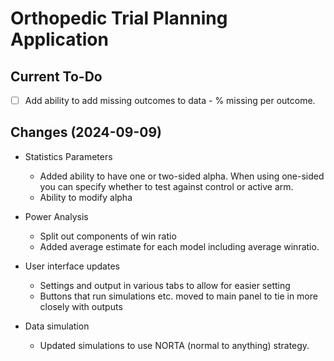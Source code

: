 # Orthopedic Trial Planning Application



## Current To-Do
- [ ] Add ability to add missing outcomes to data - % missing per outcome.


## Changes (2024-09-09)
- Statistics Parameters
  - Added ability to have one or two-sided alpha. When using one-sided you can specify whether to test against control or active arm.
  - Ability to modify alpha

- Power Analysis
  - Split out components of win ratio
  - Added average estimate for each model including average winratio.

- User interface updates
  - Settings and output in various tabs to allow for easier setting
  - Buttons that run simulations etc. moved to main panel to tie in more closely with outputs
- Data simulation
  - Updated simulations to use NORTA (normal to anything) strategy.